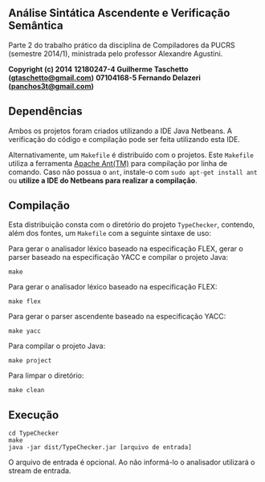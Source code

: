 ## Análise Sintática Ascendente e Verificação Semântica

Parte 2 do trabalho prático da disciplina de Compiladores da PUCRS (semestre 2014/1), ministrada pelo professor Alexandre Agustini.

**Copyright (c) 2014**
**12180247-4 Guilherme Taschetto (gtaschetto@gmail.com)**
**07104168-5 Fernando Delazeri (panchos3t@gmail.com)**

## Dependências

Ambos os projetos foram criados utilizando a IDE Java Netbeans. A verificação do código e compilação pode ser feita utilizando esta IDE.

Alternativamente, um `Makefile` é distribuído com o projetos. Este `Makefile` utiliza a ferramenta [Apache Ant(TM)](http://ant.apache.org/) para compilação por linha de comando. Caso não possua o `ant`, instale-o com `sudo apt-get install ant` ou **utilize a IDE do Netbeans para realizar a compilação**.

## Compilação

Esta distribuição consta com o diretório do projeto `TypeChecker`, contendo, além dos fontes, um `Makefile` com a seguinte sintaxe de uso:

Para gerar o analisador léxico baseado na especificação FLEX, gerar o parser baseado na especificação YACC e compilar o projeto Java:

    make
    
Para gerar o analisador léxico baseado na especificação FLEX:

    make flex

Para gerar o parser ascendente baseado na especificação YACC:

    make yacc
    
Para compilar o projeto Java:

    make project

Para limpar o diretório:

    make clean
    
## Execução

    cd TypeChecker
    make
    java -jar dist/TypeChecker.jar [arquivo de entrada]

O arquivo de entrada é opcional. Ao não informá-lo o analisador utilizará o stream de entrada.
